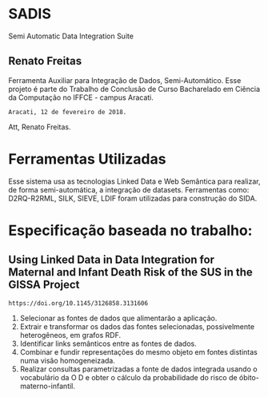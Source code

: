 # SADIS
Semi Automatic Data Integration Suite

## Renato Freitas

Ferramenta Auxiliar para Integração de Dados, Semi-Automático.
Esse projeto é parte do Trabalho de Conclusão de Curso Bacharelado em Ciência
da Computação no IFFCE - campus Aracati.

	Aracati, 12 de fevereiro de 2018.

Att,
Renato Freitas.


# Ferramentas Utilizadas
Esse sistema usa as tecnologias Linked Data e Web Semântica para realizar, de forma semi-automática, a integração de datasets.
Ferramentas como: D2RQ-R2RML, SILK, SIEVE, LDIF foram utilizadas para construção do SIDA.

# Especificação baseada no trabalho: 
## Using Linked Data in Data Integration for Maternal and Infant Death Risk of the SUS in the GISSA Project
``` https://doi.org/10.1145/3126858.3131606 ```
1. Selecionar as fontes de dados que alimentarão a aplicação.
2. Extrair e transformar os dados das fontes selecionadas, possivelmente heterogêneos, em grafos RDF.
3. Identificar links semânticos entre as fontes de dados.
4. Combinar e fundir representações do mesmo objeto em fontes distintas numa visão homogeneizada.
5. Realizar consultas parametrizadas a fonte de dados integrada usando o vocabulário da O D e obter o cálculo da probabilidade do risco de óbito-materno-infantil.

